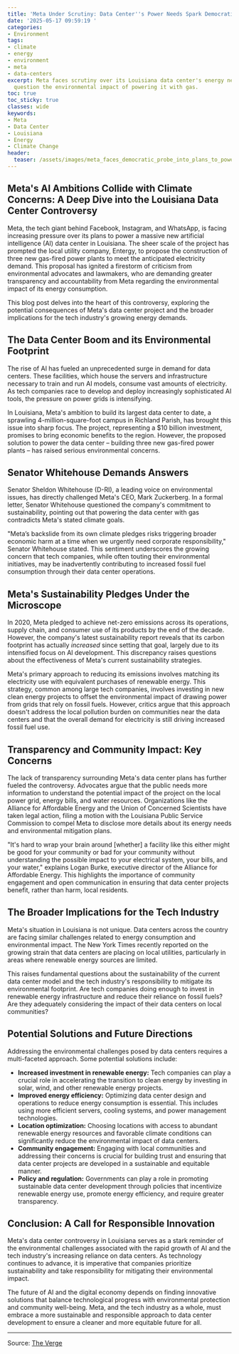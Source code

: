 ```yaml
---
title: 'Meta Under Scrutiny: Data Center''s Power Needs Spark Democratic Probe'
date: '2025-05-17 09:59:19 '
categories:
- Environment
tags:
- climate
- energy
- environment
- meta
- data-centers
excerpt: Meta faces scrutiny over its Louisiana data center's energy needs. Critics
  question the environmental impact of powering it with gas.
toc: true
toc_sticky: true
classes: wide
keywords:
- Meta
- Data Center
- Louisiana
- Energy
- Climate Change
header:
  teaser: /assets/images/meta_faces_democratic_probe_into_plans_to_power_a__20250517095919.jpg
---
```


## Meta's AI Ambitions Collide with Climate Concerns: A Deep Dive into the Louisiana Data Center Controversy

Meta, the tech giant behind Facebook, Instagram, and WhatsApp, is facing increasing pressure over its plans to power a massive new artificial intelligence (AI) data center in Louisiana. The sheer scale of the project has prompted the local utility company, Entergy, to propose the construction of three new gas-fired power plants to meet the anticipated electricity demand. This proposal has ignited a firestorm of criticism from environmental advocates and lawmakers, who are demanding greater transparency and accountability from Meta regarding the environmental impact of its energy consumption.

This blog post delves into the heart of this controversy, exploring the potential consequences of Meta's data center project and the broader implications for the tech industry's growing energy demands.

## The Data Center Boom and its Environmental Footprint

The rise of AI has fueled an unprecedented surge in demand for data centers. These facilities, which house the servers and infrastructure necessary to train and run AI models, consume vast amounts of electricity. As tech companies race to develop and deploy increasingly sophisticated AI tools, the pressure on power grids is intensifying.

In Louisiana, Meta's ambition to build its largest data center to date, a sprawling 4-million-square-foot campus in Richland Parish, has brought this issue into sharp focus. The project, representing a $10 billion investment, promises to bring economic benefits to the region. However, the proposed solution to power the data center – building three new gas-fired power plants – has raised serious environmental concerns.

## Senator Whitehouse Demands Answers

Senator Sheldon Whitehouse (D-RI), a leading voice on environmental issues, has directly challenged Meta's CEO, Mark Zuckerberg. In a formal letter, Senator Whitehouse questioned the company's commitment to sustainability, pointing out that powering the data center with gas contradicts Meta's stated climate goals.

"Meta’s backslide from its own climate pledges risks triggering broader economic harm at a time when we urgently need corporate responsibility," Senator Whitehouse stated. This sentiment underscores the growing concern that tech companies, while often touting their environmental initiatives, may be inadvertently contributing to increased fossil fuel consumption through their data center operations.

## Meta's Sustainability Pledges Under the Microscope

In 2020, Meta pledged to achieve net-zero emissions across its operations, supply chain, and consumer use of its products by the end of the decade. However, the company's latest sustainability report reveals that its carbon footprint has actually *increased* since setting that goal, largely due to its intensified focus on AI development. This discrepancy raises questions about the effectiveness of Meta's current sustainability strategies.

Meta's primary approach to reducing its emissions involves matching its electricity use with equivalent purchases of renewable energy. This strategy, common among large tech companies, involves investing in new clean energy projects to offset the environmental impact of drawing power from grids that rely on fossil fuels. However, critics argue that this approach doesn't address the local pollution burden on communities near the data centers and that the overall demand for electricity is still driving increased fossil fuel use.

## Transparency and Community Impact: Key Concerns

The lack of transparency surrounding Meta's data center plans has further fueled the controversy. Advocates argue that the public needs more information to understand the potential impact of the project on the local power grid, energy bills, and water resources. Organizations like the Alliance for Affordable Energy and the Union of Concerned Scientists have taken legal action, filing a motion with the Louisiana Public Service Commission to compel Meta to disclose more details about its energy needs and environmental mitigation plans.

"It's hard to wrap your brain around [whether] a facility like this either might be good for your community or bad for your community without understanding the possible impact to your electrical system, your bills, and your water," explains Logan Burke, executive director of the Alliance for Affordable Energy. This highlights the importance of community engagement and open communication in ensuring that data center projects benefit, rather than harm, local residents.

## The Broader Implications for the Tech Industry

Meta's situation in Louisiana is not unique. Data centers across the country are facing similar challenges related to energy consumption and environmental impact. The New York Times recently reported on the growing strain that data centers are placing on local utilities, particularly in areas where renewable energy sources are limited.

This raises fundamental questions about the sustainability of the current data center model and the tech industry's responsibility to mitigate its environmental footprint. Are tech companies doing enough to invest in renewable energy infrastructure and reduce their reliance on fossil fuels? Are they adequately considering the impact of their data centers on local communities?

## Potential Solutions and Future Directions

Addressing the environmental challenges posed by data centers requires a multi-faceted approach. Some potential solutions include:

*   **Increased investment in renewable energy:** Tech companies can play a crucial role in accelerating the transition to clean energy by investing in solar, wind, and other renewable energy projects.
*   **Improved energy efficiency:** Optimizing data center design and operations to reduce energy consumption is essential. This includes using more efficient servers, cooling systems, and power management technologies.
*   **Location optimization:** Choosing locations with access to abundant renewable energy resources and favorable climate conditions can significantly reduce the environmental impact of data centers.
*   **Community engagement:** Engaging with local communities and addressing their concerns is crucial for building trust and ensuring that data center projects are developed in a sustainable and equitable manner.
*   **Policy and regulation:** Governments can play a role in promoting sustainable data center development through policies that incentivize renewable energy use, promote energy efficiency, and require greater transparency.

## Conclusion: A Call for Responsible Innovation

Meta's data center controversy in Louisiana serves as a stark reminder of the environmental challenges associated with the rapid growth of AI and the tech industry's increasing reliance on data centers. As technology continues to advance, it is imperative that companies prioritize sustainability and take responsibility for mitigating their environmental impact.

The future of AI and the digital economy depends on finding innovative solutions that balance technological progress with environmental protection and community well-being. Meta, and the tech industry as a whole, must embrace a more sustainable and responsible approach to data center development to ensure a cleaner and more equitable future for all.

---

Source: [The Verge](https://www.theverge.com/news/668934/meta-ai-data-center-gas-energy-climate-sustainability)